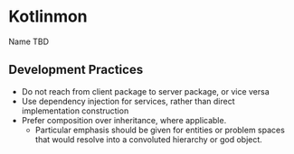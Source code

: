 # Kotlinmon
Name TBD

## Development Practices
* Do not reach from client package to server package, or vice versa
* Use dependency injection for services, rather than direct implementation construction
* Prefer composition over inheritance, where applicable.
    * Particular emphasis should be given for entities or problem spaces that would resolve into a convoluted hierarchy or god object.
